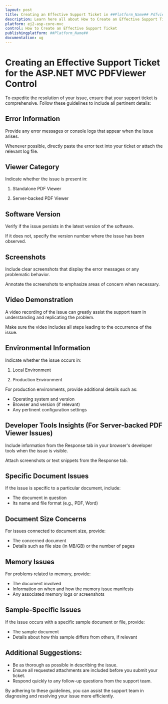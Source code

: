 ```yaml
---
layout: post
title: Creating an Effective Support Ticket in ##Platform_Name## Pdfviewer Component| Syncfusion
description: Learn here all about How to Create an Effective Support Ticket in Syncfusion ##Platform_Name## Pdfviewer component of Syncfusion Essential JS 2 and more.
platform: ej2-asp-core-mvc
control: How to Create an Effective Support Ticket
publishingplatform: ##Platform_Name##
documentation: ug
---
```


# Creating an Effective Support Ticket for the ASP.NET MVC PDFViewer Control

To expedite the resolution of your issue, ensure that your support ticket is comprehensive. Follow these guidelines to include all pertinent details:

## Error Information

Provide any error messages or console logs that appear when the issue arises.

Whenever possible, directly paste the error text into your ticket or attach the relevant log file.

## Viewer Category

Indicate whether the issue is present in:

1. Standalone PDF Viewer

2. Server-backed PDF Viewer

## Software Version

Verify if the issue persists in the latest version of the software.

If it does not, specify the version number where the issue has been observed.

## Screenshots

Include clear screenshots that display the error messages or any problematic behavior.

Annotate the screenshots to emphasize areas of concern when necessary.

## Video Demonstration

A video recording of the issue can greatly assist the support team in understanding and replicating the problem.

Make sure the video includes all steps leading to the occurrence of the issue.

## Environmental Information

Indicate whether the issue occurs in:

1. Local Environment

2. Production Environment

For production environments, provide additional details such as:

- Operating system and version
- Browser and version (if relevant)
- Any pertinent configuration settings

## Developer Tools Insights (For Server-backed PDF Viewer Issues)

Include information from the Response tab in your browser's developer tools when the issue is visible.

Attach screenshots or text snippets from the Response tab.

## Specific Document Issues

If the issue is specific to a particular document, include:

- The document in question
- Its name and file format (e.g., PDF, Word)

## Document Size Concerns

For issues connected to document size, provide:

- The concerned document
- Details such as file size (in MB/GB) or the number of pages

## Memory Issues

For problems related to memory, provide:

- The document involved
- Information on when and how the memory issue manifests
- Any associated memory logs or screenshots

## Sample-Specific Issues

If the issue occurs with a specific sample document or file, provide:

- The sample document
- Details about how this sample differs from others, if relevant

## Additional Suggestions:

- Be as thorough as possible in describing the issue.
- Ensure all requested attachments are included before you submit your ticket.
- Respond quickly to any follow-up questions from the support team.

By adhering to these guidelines, you can assist the support team in diagnosing and resolving your issue more efficiently.